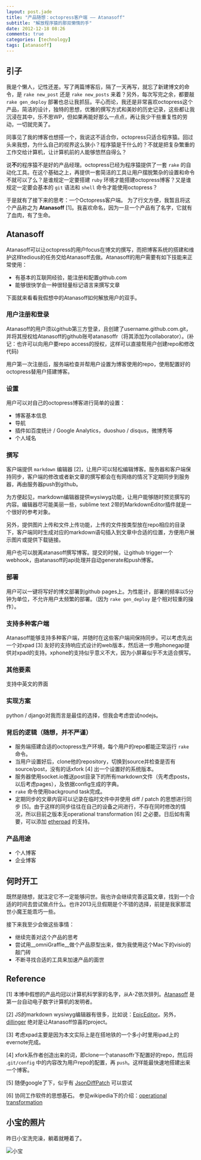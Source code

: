 ```yaml
---
layout: post.jade
title: "产品随想：octopress客户端 —— Atanasoff"
subtitle: "解放程序猿的那双懒惰的手"
date: 2012-12-18 08:26
comments: true
categories: [technology]
tags: [atanasoff]
---
```


## 引子

我是个懒人，记性还差。写了两篇博客后，隔了一天再写，就忘了新建博文的命令，是 ```rake new_post``` 还是 ```rake new_posts``` 来着？另外，每次写完之余，都要敲 ```rake gen_deploy``` 部署也总让我抓狂。平心而论，我还是非常喜欢octopress这个产品，简洁的设计，独特的思想，优雅的撰写方式和美妙的历史记录，这些都让我沉浸在其中，乐不思WP，但如果再能好那么一点点，再让我少干些重复性的劳动，一切就完美了。

同事见了我的博客也想搭一个，我说这不适合你，octopress只适合程序猿。回过头来我想，为什么自己的视界这么狭小？程序猿是干什么的？不就是把复杂繁重的工作交给计算机，让计算机前的人能够悠然自得么？

说**不**的程序猿不是好的产品经理。octopress已经为程序猿提供了一套 ```rake``` 的自动化工具。在这个基础之上，再提供一套简洁的工具让用户摆脱繁杂的设置和命令不就可以了么？是谁规定一定要搭建 ```ruby``` 环境才能搭建octopress博客？又是谁规定一定要会基本的 ```git``` 语法和 ```shell``` 命令才能使用octopress？

于是就有了接下来的思考：一个Octopress客户端。
为了行文方便，我暂且将这个产品称之为 **Atanasoff** [1]。我喜欢命名，因为一旦一个产品有了名字，它就有了血肉，有了生命。

<!--more-->

## Atanasoff

Atanasoff可以让octopress的用户focus在博文的撰写，而把博客系统的搭建和维护这样tedious的任务交给Atanasoff去做。Atanasoff的用户需要有如下技能来正常使用：

* 有基本的互联网经验，能注册和配置github.com
* 能够很快学会一种很轻量标记语言来撰写文章

下面就来看看我假想中的Atanasoff如何解放用户的双手。

### 用户注册和登录

Atanasoff的用户须以github第三方登录，且创建了username.github.com.git，并将其授权给Atanasoff的github账号atanasoffr（将其添加为collaborator）。(补记：也许可以向用户要repo access的授权，这样可以直接帮用户创建repo和修改代码)

用户第一次注册后，服务端检查并帮用户设置为博客使用的repo，使用配置好的octopress替用户搭建博客。

### 设置

用户可以对自己的octopress博客进行简单的设置： 

* 博客基本信息
* 导航
* 插件如百度统计 / Google Analytics，duoshuo / disqus，微博秀等
* 个人域名

### 撰写

客户端提供 ```markdown``` 编辑器 [2]，让用户可以轻松编辑博客。服务器和客户端保持同步，客户端的修改或者新文章的撰写都会在有网络的情况下定期同步到服务器，再由服务器push到github。

为方便起见，markdown编辑器提供wysiwyg功能，让用户能够随时预览撰写的内容。编辑器尽可能美丽一些，sublime text 2带的MarkdownEditor插件就是一个很好的参考对象。

另外，提供图片上传和文件上传功能，上传的文件按类型放在repo相应的目录下，客户端同时生成对应的markdown语句插入到文章中合适的位置，方便用户展示图片或提供下载链接。

用户也可以脱离atanasoff撰写博客。提交的时候，让github trigger一个webhook，由atanasoff的api处理并自动generate和push博客。

### 部署

用户可以一键将写好的博文部署到github pages上。为性能计，部署的频率以5分钟为单位，不允许用户太频繁的部署。（因为 ```rake gen_deploy``` 是个相对较重的操作）。

### 支持多种客户端

Atanasoff能够支持多种客户端，并随时在这些客户端间保持同步。可以考虑先出一个对xpad [3] 友好的支持响应式设计的web版本，然后进一步用phonegap提供对xpad的支持。xphone的支持似乎意义不大，因为小屏幕似乎不太适合撰写。

### 其他要素

支持中英文的界面

### 实现方案

python / django对我而言是最佳的选择，但我会考虑尝试nodejs。

### 背后的逻辑（随想，并不严谨）

* 服务端搭建合适的octopress生产环境，每个用户的repo都能正常运行 ```rake``` 命令。
* 当用户设置好后，clone他的repository，切换到source并检查是否有source/post，没有的话xfork [4] 出一个设置好的系统版本。
* 服务器使用socket.io推送post目录下的所有markdown文件（先考虑posts，以后考虑pages），及依据config生成的字典。
* ```rake``` 命令使用background task完成。
* 定期同步的文章内容可以记录在临时文件中并使用 diff / patch 的思想进行同步 [5]。由于这样的同步往往在自己的设备之间进行，不存在同时修改的情况，所以目前之版本无operational transformation [6] 之必要。日后如有需要，可以添加 [etherpad](http://http://etherpad.org/) 的支持。


### 产品用途

* 个人博客
* 企业博客

## 何时开工

既然是随想，就注定它不一定能够问世。我也许会继续完善这篇文章，找到一个合适的时间去尝试做点什么。也许2013元旦假期是个不错的选择，前提是我家那混世小魔王能乖巧一些。

接下来我至少会做这些事情：

* 继续完善对这个产品的思考
* 尝试用__omniGraffle__做个产品原型出来，做为我使用这个Mac下的visio的敲门砖
* 不断寻找合适的工具来加速产品的面世

## Reference

[1] 本博中假想的产品均冠以计算机科学家的名字，从A-Z依次排列。[Atanasoff](http://zh.wikipedia.org/wiki/%E7%BA%A6%E7%BF%B0%C2%B7%E6%96%87%E6%A3%AE%E7%89%B9%C2%B7%E9%98%BF%E5%A1%94%E7%BA%B3%E7%B4%A2%E5%A4%AB) 是第一台自动电子数字计算机的发明者。

[2] JS的markdown wysiwyg编辑器有很多，比如说：[EpicEditor](http://oscargodson.github.com/EpicEditor/)。另外，[dillinger](http://dillinger.io/) 绝对是让Atanasoff惊喜的project。

[3] 考虑xpad主要是因为本文实际上是在搭地铁的一个多小时里用ipad上的evernote完成。

[4] xfork系作者创造出来的词，即clone一个atanasoffr下配置好的repo，然后将 .```git/config``` 中的内容改为用户repo的配置，再 ```push```。这样能最快速地搭建出来一个博客。

[5] 随便google了下，似乎有 [JsonDiffPatch](https://github.com/benjamine/JsonDiffPatch) 可以尝试

[6] 协同工作软件的思想基石。 参见wikipedia下的介绍：[operational transformation](http://en.wikipedia.org/wiki/Operational_transformation) 

## 小宝的照片

昨日小宝洗完澡，躺着就睡着了。

![小宝](/assets/img/photos/baby20121217.jpg)

